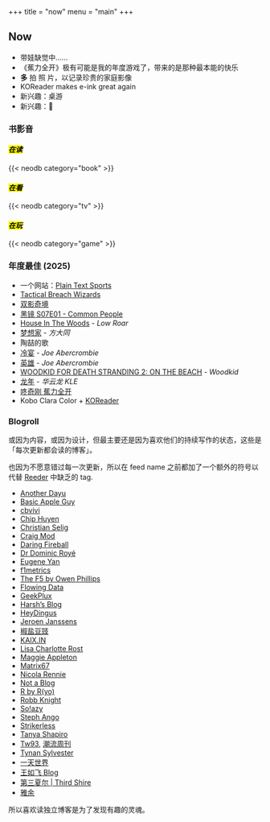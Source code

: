 +++
title = "now"
menu = "main"
+++

## Now

- 带娃缺觉中…… 
- 《蕉力全开》极有可能是我的年度游戏了，带来的是那种最本能的快乐
- **多** 拍 照 片，以记录珍贵的家庭影像
- KOReader makes e-ink great again
- 新兴趣：桌游
- 新兴趣：🚴

### 书影音

#### <mark>*在读*</mark>

{{< neodb category="book" >}}

#### <mark>*在看*</mark>

{{< neodb category="tv" >}}

#### <mark>*在玩*</mark>

{{< neodb category="game" >}}

### 年度最佳 (2025)

- 一个网站：[Plain Text Sports](https://plaintextsports.com/)
- [Tactical Breach Wizards](https://neodb.social/game/3xbuq2fGswthJXazbuaHKz)
- [双影奇境](https://neodb.social/game/1tSJDqu9inXkPtclZB3gPI)
- [黑镜 S07E01 - Common People](https://www.imdb.com/title/tt30127325/)
- [House In The Woods](https://neodb.social/album/4hX2M2f76jMRCAKYwuSRje) - *Low Roar*
- [梦想家](https://neodb.social/album/7APUZWwgTnkKWR1FmtDNr5) - *方大同*
- 陶喆的歌
- [冷宴](https://neodb.social/book/0ABYBI61QH0A0BMZYHLXvl) - *Joe Abercrombie*
- [英雄](https://neodb.social/book/5ebH8XOoPI3bDknW9SfVxc) - *Joe Abercrombie*
- [WOODKID FOR DEATH STRANDING 2: ON THE BEACH](https://music.apple.com/us/album/woodkid-for-death-stranding-2-on-the-beach/1818147007) - *Woodkid*
- [龙年](https://music.apple.com/us/album/%E9%BE%99%E5%B9%B4/1818975832) - *华云龙 KLE*
- [咚奇刚 蕉力全开](https://neodb.social/game/00G9kqUJsYZuOVppGDnwES)
- Kobo Clara Color + [KOReader](https://github.com/koreader/koreader)

### Blogroll

或因为内容，或因为设计，但最主要还是因为喜欢他们的持续写作的状态，这些是「每次更新都会读的博客」。

也因为不愿意错过每一次更新，所以在 feed name 之前都加了一个额外的符号以代替 [Reeder](https://reederapp.com) 中缺乏的 tag.

- [Another Dayu](https://anotherdayu.com)
- [Basic Apple Guy](https://basicappleguy.com)
- [cbvivi](https://cbvivi.today)
- [Chip Huyen](https://huyenchip.com/blog/)
- [Christian Selig](https://christianselig.com)
- [Craig Mod](https://craigmod.com/)
- [Daring Fireball](https://daringfireball.net)
- [Dr Dominic Royé](https://dominicroye.github.io/blog/)
- [Eugene Yan](https://eugeneyan.com/writing/)
- [f1metrics](https://f1metrics.wordpress.com)
- [The F5 by Owen Phillips](https://thef5.substack.com)
- [Flowing Data](https://flowingdata.com)
- [GeekPlux](https://geekplux.com/posts)
- [Harsh’s Blog](https://blog.harsh17.in/posts/)
- [HeyDingus](https://heydingus.net)
- [Jeroen Janssens](https://jeroenjanssens.com/blog/)
- [椒盐豆豉](https://blog.douchi.space)
- [KAIX.IN](https://kaix.in/2025/)
- [Lisa Charlotte Rost](https://lisacharlottemuth.com/articles)
- [Maggie Appleton](https://maggieappleton.com)
- [Matrix67](https://matrix67.com/blog/)
- [Nicola Rennie](https://nrennie.rbind.io/blog/)
- [Not a Blog](https://georgerrmartin.com/notablog/)
- [R by R(yo)](https://ryo-n7.github.io)
- [Robb Knight](https://rknight.me/blog/)
- [So!azy](https://blog.solazy.me/Daily/)
- [Steph Ango](https://stephango.com)
- [Strikerless](https://strikerless.com)
- [Tanya Shapiro](https://www.tanyashapiro.com)
- [Tw93](https://tw93.fun), [潮流周刊](https://weekly.tw93.fun)
- [Tynan Sylvester](https://tynansylvester.com/blog/)
- [一天世界](https://blog.yitianshijie.net)
- [王如飞 Blog](https://wangrufei.com)
- [第三夏尔 | Third Shire](https://thirdshire.com)
- [雅余](https://yayu.net)

所以喜欢读独立博客是为了发现有趣的灵魂。
